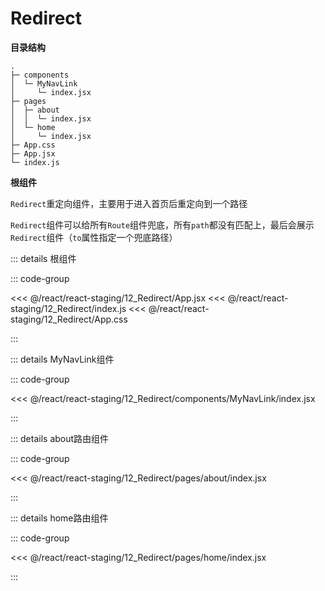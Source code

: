 # Redirect

**目录结构**

```
.
├─ components
│  └─ MyNavLink
│     └─ index.jsx
├─ pages
│  ├─ about
│  │  └─ index.jsx
│  └─ home
│     └─ index.jsx
├─ App.css
├─ App.jsx
└─ index.js
```

**根组件**

`Redirect`重定向组件，主要用于进入首页后重定向到一个路径

`Redirect`组件可以给所有`Route`组件兜底，所有`path`都没有匹配上，最后会展示`Redirect`组件（`to`属性指定一个兜底路径）

::: details 根组件

::: code-group 

<<< @/react/react-staging/12_Redirect/App.jsx
<<< @/react/react-staging/12_Redirect/index.js
<<< @/react/react-staging/12_Redirect/App.css

:::


::: details MyNavLink组件

::: code-group

<<<  @/react/react-staging/12_Redirect/components/MyNavLink/index.jsx

:::


::: details about路由组件

::: code-group

<<<  @/react/react-staging/12_Redirect/pages/about/index.jsx

:::


::: details home路由组件

::: code-group

<<<  @/react/react-staging/12_Redirect/pages/home/index.jsx

:::